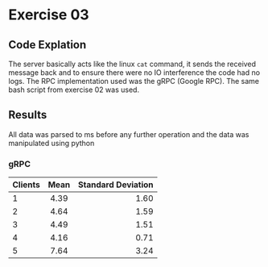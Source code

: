 # Exercise 03

## Code Explation

The server basically acts like the linux `cat` command, it sends the received message back and to ensure there were no IO interference the code had no logs.
The RPC implementation used was the gRPC (Google RPC).
The same bash script from exercise 02 was used.

## Results

All data was parsed to ms before any further operation and the data was manipulated using python

### gRPC

| Clients | Mean | Standard Deviation |
| ------- |:----:| ------------------:|
| 1       | 4.39 | 1.60               |
| 2       | 4.64 | 1.59               |
| 3       | 4.49 | 1.51               |
| 4       | 4.16 | 0.71               |
| 5       | 7.64 | 3.24               |
